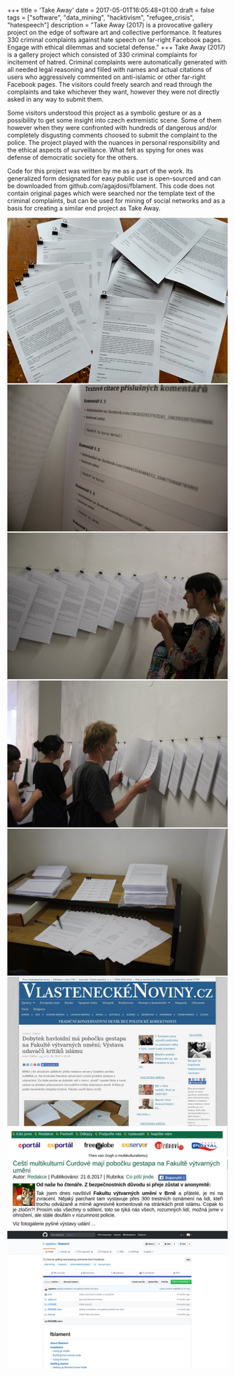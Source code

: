 +++
title = 'Take Away'
date = 2017-05-01T16:05:48+01:00
draft = false
tags = ["software", "data_mining", "hacktivism", "refugee_crisis", "hatespeech"]
description = "Take Away (2017) is a provocative gallery project on the edge of software art and collective performance. It features 330 criminal complaints against hate speech on far-right Facebook pages. Engage with ethical dilemmas and societal defense."
+++
Take Away (2017) is a gallery project which consisted of 330 criminal complaints for incitement of hatred.
Criminal complaints were automatically generated with all needed legal reasoning and filled with names and actual citations of users who aggressively commented on anti-islamic or other far-right Facebook pages.
The visitors could freely search and read through the complaints and take whichever they want, however they were not directly asked in any way to submit them.

Some visitors understood this project as a symbolic gesture or as a possibility to get some insight into czech extremistic scene.
Some of them however when they were confronted with hundreds of dangerous and/or completely disgusting comments choosed to submit the complaint to the police.
The project played with the nuances in personal responsibility and the ethical aspects of surveillance.
What felt as spying for ones was defense of democratic society for the others.

Code for this project was written by me as a part of the work.
Its generalized form designated for easy public use is open-sourced and can be downloaded from github.com/agajdosi/fblament.
This code does not contain original pages which were searched nor the template text of the criminal complaints, but can be used for mining of social networks and as a basis for creating a similar end project as Take Away.

![](1.jpg)
![](2.jpg)
![](3.jpg)
![](4.jpg)
![](5.jpg)
![](6.jpg)
![](7.jpg)
![](8.jpg)
